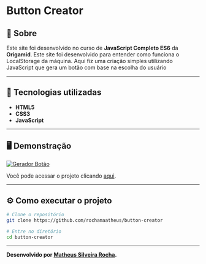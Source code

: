 <h1>Button Creator</h1>

<h2>🤔 Sobre</h2>

Este site foi desenvolvido no curso de **JavaScript Completo ES6** da **Origamid**.
Este site foi desenvolvido para entender como funciona o LocalStorage da máquina. Aqui fiz uma criação simples utilizando JavaScript que gera um botão
com base na escolha do usuário

<hr>

<h2>🚀 Tecnologias utilizadas</h2>

- **HTML5**
- **CSS3**
- **JavaScript**

<hr>

<h2>🖥️ Demonstração</h2>

[![Gerador Botão](https://i.imgur.com/ZyDF5bo.png "Clique para acessar o projeto")](https://rochamaatheus.github.io/button-creator/ "Clique para acessar o projeto")   

Você pode acessar o projeto clicando [aqui](https://rochamaatheus.github.io/button-creator/).

<hr>

<h2>⚙ Como executar o projeto</h2>

```bash
# Clone o repositório
git clone https://github.com/rochamaatheus/button-creator

# Entre no diretório
cd button-creator
```

<hr>

**Desenvolvido por [Matheus Silveira Rocha](https://github.com/rochamaatheus/).**
